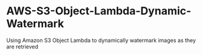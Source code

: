# AWS-S3-Object-Lambda-Dynamic-Watermark
Using Amazon S3 Object Lambda to dynamically watermark images as they are retrieved
